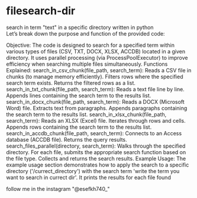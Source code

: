 # filesearch-dir
search in term "text" in a specific directory written in python  
Let’s break down the purpose and function of the provided code:

Objective:
The code is designed to search for a specified term within various types of files (CSV, TXT, DOCX, XLSX, ACCDB) located in a given directory.
It uses parallel processing (via ProcessPoolExecutor) to improve efficiency when searching multiple files simultaneously.
Functions Explained:
search_in_csv_chunk(file_path, search_term):
Reads a CSV file in chunks (to manage memory efficiently).
Filters rows where the specified search term exists.
Returns the filtered rows as a list.
search_in_txt_chunk(file_path, search_term):
Reads a text file line by line.
Appends lines containing the search term to the results list.
search_in_docx_chunk(file_path, search_term):
Reads a DOCX (Microsoft Word) file.
Extracts text from paragraphs.
Appends paragraphs containing the search term to the results list.
search_in_xlsx_chunk(file_path, search_term):
Reads an XLSX (Excel) file.
Iterates through rows and cells.
Appends rows containing the search term to the results list.
search_in_accdb_chunk(file_path, search_term):
Connects to an Access database (ACCDB file).
Returns the query results.
search_files_parallel(directory, search_term):
Walks through the specified directory.
For each file, submits the appropriate search function based on the file type.
Collects and returns the search results.
Example Usage:
The example usage section demonstrates how to apply the search to a specific directory ('/currect_directory') with the search term 'write the term you want to search in currect dir'.
It prints the results for each file found

follow me in the instagram "@esefkh740_"
